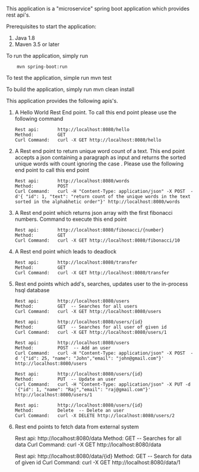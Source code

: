 This application is a "microservice" spring boot application which provides rest api's. 

 Prerequisites to start the application:
 1. Java 1.8
 2. Maven 3.5 or later
 
 
 To run the application, simply run
 
 		mvn spring-boot:run
 		
 To test the application, simple run
 		mvn test
 		
 To build the application, simply run
 		mvn clean install
 
 This application provides the following apis's.
 
 1. A Hello World Rest  End point. To call this end point please use the following command
 	
 		Rest api: 		http://localhost:8080/hello    
 		Method:  		GET
 		Curl Command: 	curl -X GET http://localhost:8080/hello
 		
 2. A Rest end point to return unique word count of a text. This end point accepts a json containing a paragraph as input and returns the sorted unique words with count ignoring the case . Please use the following end point to call this end point
 
 		Rest api: 		http://localhost:8080/words    
 		Method:  		POST
 		Curl Command: 	curl -H "Content-Type: application/json" -X POST  -d'{ "id": 1, "text": "return count of the unique words in the text sorted in the alphabhetic order"}' http://localhost:8080/words
 		
 3. A Rest end point which returns json array with the first  fibonacci numbers. Command to execute this end point
 
 		Rest api: 		http://localhost:8080/fibonacci/{number}
 		Method:			GET
 		Curl Command: 	curl -X GET http://localhost:8080/fibonacci/10
 		
 4. A Rest end point which leads to deadlock
 
 		Rest api:		http://localhost:8080/transfer
 		Method:			GET
 		Curl Command:	curl -X GET http://localhost:8080/transfer
 		
 5. Rest end points which add's, searches, updates user to the in-process hsql database
 
 		Rest api: 		http://localhost:8080/users
 		Method:			GET  -- Searches for all users
 		Curl Command: 	curl -X GET http://localhost:8080/users
 		
 		Rest api: 		http://localhost:8080/users/{id}
 		Method:			GET  -- Searches for all user of given id
 		Curl Command: 	curl -X GET http://localhost:8080/users/1
 		
 		Rest api: 		http://localhost:8080/users
 		Method:			POST  -- Add an user
 		Curl Command: 	curl -H "Content-Type: application/json" -X POST  -d '{"id": 25, "name": "John","email": "john@gmail.com"}' http://localhost:8080/users
 		
 		Rest api: 		http://localhost:8080/users/{id}
 		Method:			PUT  -- Update an user
 		Curl Command: 	curl -H "Content-Type: application/json" -X PUT -d '{"id": 1, "name": "Raj","email": "raj@gmail.com"}' http://localhost:8080/users/1
 		
 		Rest api: 		http://localhost:8080/users/{id}
 		Method:			Delete  -- Delete an user
 		Curl Command: 	curl -X DELETE http://localhost:8080/users/2
 		
  6. Rest end points to fetch data from external system
  		
  		Rest api: 		http://localhost:8080/data
 		Method:			GET  -- Searches for all data
 		Curl Command: 	curl -X GET http://localhost:8080/data
 		
 		Rest api: 		http://localhost:8080/data/{id}
 		Method:			GET  -- Search for data of given id
 		Curl Command: 	curl -X GET http://localhost:8080/data/1
 		
 		
 
 		
 
 